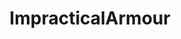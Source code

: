 ---
title: ImpracticalArmour
crosslinks:
- freeuse
- armoredwomen
- ImaginaryFutureWar
- ImpracticalWeapons
---